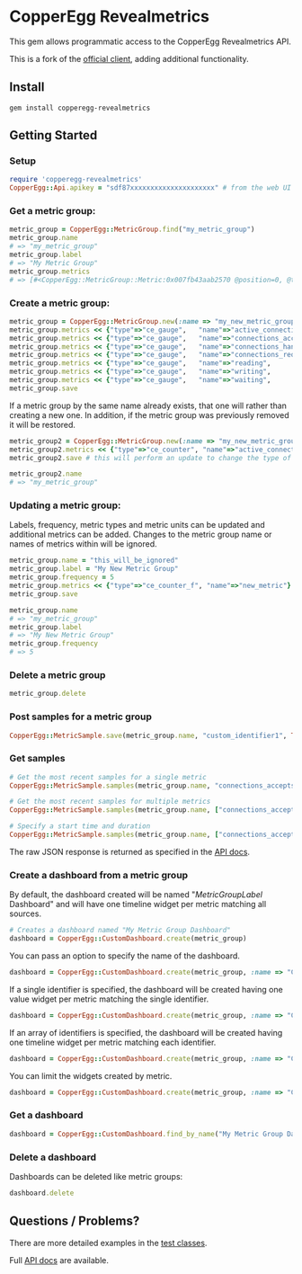# CopperEgg Revealmetrics

This gem allows programmatic access to the CopperEgg Revealmetrics API.

This is a fork of the [official client](https://github.com/CopperEgg/copperegg-ruby), adding additional functionality.

## Install

```
gem install copperegg-revealmetrics
```

## Getting Started

### Setup

``` ruby
require 'copperegg-revealmetrics'
CopperEgg::Api.apikey = "sdf87xxxxxxxxxxxxxxxxxxxxx" # from the web UI
```

### Get a metric group:

``` ruby
metric_group = CopperEgg::MetricGroup.find("my_metric_group")
metric_group.name
# => "my_metric_group"
metric_group.label
# => "My Metric Group"
metric_group.metrics
# => [#<CopperEgg::MetricGroup::Metric:0x007fb43aab2570 @position=0, @type="ce_gauge", @name="metric1", @label="Metric 1", @unit="b">]
```

### Create a metric group:

``` ruby
metric_group = CopperEgg::MetricGroup.new(:name => "my_new_metric_group", :label => "Cool New Group Visible Name", :frequency => 60) # data is sent every 60 seconds
metric_group.metrics << {"type"=>"ce_gauge",   "name"=>"active_connections",     "unit"=>"Connections"}
metric_group.metrics << {"type"=>"ce_gauge",   "name"=>"connections_accepts",    "unit"=>"Connections"}
metric_group.metrics << {"type"=>"ce_gauge",   "name"=>"connections_handled",    "unit"=>"Connections"}
metric_group.metrics << {"type"=>"ce_gauge",   "name"=>"connections_requested",  "unit"=>"Connections"}
metric_group.metrics << {"type"=>"ce_gauge",   "name"=>"reading",                "unit"=>"Connections"}
metric_group.metrics << {"type"=>"ce_gauge",   "name"=>"writing",                "unit"=>"Connections"}
metric_group.metrics << {"type"=>"ce_gauge",   "name"=>"waiting",                "unit"=>"Connections"}
metric_group.save
```

If a metric group by the same name already exists, that one will rather than creating a new one. In addition, if the metric group was previously removed it will be restored.

```ruby
metric_group2 = CopperEgg::MetricGroup.new(:name => "my_new_metric_group", :label => "New Group Version 2", :frequency => 60)
metric_group2.metrics << {"type"=>"ce_counter", "name"=>"active_connections", "unit"=>"Connections"}
metric_group2.save # this will perform an update to change the type of the metric 'active_connections' from 'ce_gauge' to 'ce_counter'

metric_group2.name
# => "my_metric_group"
```

### Updating a metric group:

Labels, frequency, metric types and metric units can be updated and additional metrics can be added. Changes to the metric group name or names of metrics within will be ignored.

```ruby
metric_group.name = "this_will_be_ignored"
metric_group.label = "My New Metric Group"
metric_group.frequency = 5
metric_group.metrics << {"type"=>"ce_counter_f", "name"=>"new_metric"}
metric_group.save

metric_group.name
# => "my_metric_group"
metric_group.label
# => "My New Metric Group"
metric_group.frequency
# => 5
```

### Delete a metric group

```ruby
metric_group.delete
```


### Post samples for a metric group

```ruby
CopperEgg::MetricSample.save(metric_group.name, "custom_identifier1", Time.now.to_i, "active_connections" => 2601, "connections_accepts" => 154, "connections_handled" => 128, "connections_requested" => 1342, ...)
```

### Get samples

```ruby
# Get the most recent samples for a single metric
CopperEgg::MetricSample.samples(metric_group.name, "connections_accepts")

# Get the most recent samples for multiple metrics
CopperEgg::MetricSample.samples(metric_group.name, ["connections_accepts", "connections_handled", "reading", "writing"])

# Specify a start time and duration
CopperEgg::MetricSample.samples(metric_group.name, ["connections_accepts", "connections_handled", "reading", "writing"], :starttime => 4.hours.ago, :duration => 15.minutes)
```

The raw JSON response is returned as specified in the [API docs][sample_docs].

### Create a dashboard from a metric group

By default, the dashboard created will be named "_MetricGroupLabel_ Dashboard" and will have one timeline widget per metric matching all sources.

```ruby
# Creates a dashboard named "My Metric Group Dashboard"
dashboard = CopperEgg::CustomDashboard.create(metric_group)
```

You can pass an option to specify the name of the dashboard.

```ruby
dashboard = CopperEgg::CustomDashboard.create(metric_group, :name => "Cloud Servers")
```

If a single identifier is specified, the dashboard will be created having one value widget per metric matching the single identifier.

```ruby
dashboard = CopperEgg::CustomDashboard.create(metric_group, :name => "Cloud Servers", :identifiers => "custom_identifier1")
```

If an array of identifiers is specified, the dashboard will be created having one timeline widget per metric matching each identifier.

```ruby
dashboard = CopperEgg::CustomDashboard.create(metric_group, :name => "Cloud Servers", :identifiers => ["custom_identifier1", "custom_identifier2"])
```

You can limit the widgets created by metric.

```ruby
dashboard = CopperEgg::CustomDashboard.create(metric_group, :name => "Cloud Servers", :identifiers => ["custom_identifier1", "custom_identifier2"], :metrics => ["reading", "writing", "waiting"])
```

### Get a dashboard

```ruby
dashboard = CopperEgg::CustomDashboard.find_by_name("My Metric Group Dashboard")
```

### Delete a dashboard

Dashboards can be deleted like metric groups:

```ruby
dashboard.delete
```

## Questions / Problems?

There are more detailed examples in the [test classes][test_classes].

Full [API docs][docs] are available.

[sample_docs]:http://dev.copperegg.com/revealmetrics/samples.html
[test_classes]:/test
[docs]:http://dev.copperegg.com
